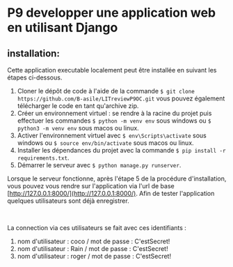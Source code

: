 # P9 developper une application web en utilisant Django #
## installation: ##
Cette application executable localement peut être installée en suivant les étapes ci-dessous.
1. Cloner le dépôt de code à l'aide de la commande ```$ git clone https://github.com/B-asile/LITreviewP9OC.git``` vous pouvez également télécharger le code en tant qu'archive zip.
2. Créer un environnement virtuel : se rendre à la racine du projet puis effectuer les commandes ```$ python -m venv env``` sous windows ou ```$ python3 -m venv env``` sous macos ou linux.
3. Activer l'environnement virtuel avec ```$ env\Scripts\activate``` sous windows ou ```$ source env/bin/activate``` sous macos ou linux.
4. Installer les dépendances du projet avec la commande ```$ pip install -r requirements.txt```.
5. Démarrer le serveur avec ```$ python manage.py runserver```.

Lorsque le serveur fonctionne, après l'étape 5 de la procédure d'installation, vous pouvez vous rendre sur l'application via l'url de base [http://127.0.0.1:8000/](http://127.0.0.1:8000/).
Afin de tester l'application quelques utilisateurs sont déjà enregistrer.

&nbsp;


La connection via ces utilisateurs se fait avec ces identifiants :
1. nom d'utilisateur : coco / mot de passe : C'estSecret! 
2. nom d'utilisateur : Rain / mot de passe : C'estSecret! 
3. nom d'utilisateur : roger / mot de passe : C'estSecret! 